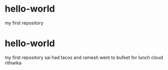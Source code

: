 # hello-world
my first repository
# hello-world
my first repository
sai had tacos and ramesh went to bufeet for lunch 
cloud rithwika

